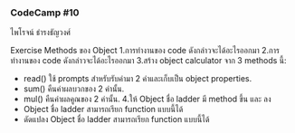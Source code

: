 ### CodeCamp #10
ไพโรจน์ ธำรงธัญวงศ์

Exercise Methods ของ Object
1.การทำงานของ code ดังกล่าวจะได้อะไรออกมา
2.การทำงานของ code ดังกล่าวจะได้อะไรออกมา
3.สร้าง object calculator จาก 3 methods นี้:
- read() ใช้ prompts สำหรับรับค่ามา 2 ค่าและเก็บเป็น object properties.
- sum() คืนค่าผลบวกของ 2 ค่านั้น.
- mul() คืนค่าผลคูณของ 2 ค่านั้น.
4.ให้ Object ชื่อ ladder มี method ขึ้น และ ลง
- Object ชื่อ ladder สามารถเรียก function แบบนี้ได้
- ดัดแปลง Object ชื่อ ladder สามารถเรียก function แบบนี้ได้